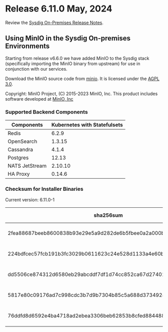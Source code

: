 Release 6.11.0 May, 2024
===

Review the [Sysdig On-Premises Release Notes](https://docs.sysdig.com/en/release-notes/sysdig-on-premises-release-notes/).

## Using MinIO in the Sysdig On-premises Environments

Starting from release v6.6.0 we have added MinIO to the Sysdig stack (specifically importing the MinIO binary from upstream) for use in conjunction with our services.

Download the MinIO source code from [minio](https://github.com/minio/minio). It is licensed under the [AGPL 3.0](https://github.com/minio/minio/blob/master/LICENSE).

Copyright: MinIO Project, (C) 2015-2023 MinIO, Inc. This product includes software developed at [MinIO, Inc](https://min.io/)

### Supported Backend Components

| **Components** | **Kubernetes with Statefulsets** |
|---|---|
| Redis                      | 6.2.9 |
| OpenSearch                 | 1.3.15 |
| Cassandra                  | 4.1.4 |
| Postgres                   | 12.13 |
| NATS JetStream             | 2.10.10 |
| HA Proxy                   | 0.14.6 |


### Checksum for Installer Binaries

Current version: 6.11.0-1

| **sha256sum** | **Installer binary** |
|---|---|
| 2fea88687beeb8600838b93e29e5a9d282de6b5fbee0a2a000b75eaa63cec505 | installer-darwin-amd64 |
| 224bdfcec57fcb191b3fc3029b0611623c24e528d1133a4e60b426b97f40e2ee | installer-darwin-arm64 |
| dd5506ce874312d6580eb29abcddf7df1d74cc852ca67d27401ba3877807670b | installer-linux-amd64 |
| 5817e80c09176ad7c998cdc3b7d9b7304b85c5a688d3734928dcb3bba4b03c42 | installer-linux-arm |
| 76ddfd8d6592e4ba4718ad2ebea3306beb62853b8cfed8844889c046be4aee7b | installer-linux-arm64 |
